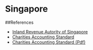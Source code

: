# Singapore

##References

- [Inland Revenue Autority of Singapore](https://www.iras.gov.sg/irashome/Businesses/Self-Employed/Filing-your-taxes/Preparing-Statement-of-Accounts/) 
- [Charities Accounting Standard](http://www.asc.gov.sg/CharitiesAccountingStandards)
- [Charities Accounting Standard (Pdf)](http://www.asc.gov.sg/Portals/0/attachments/Pronouncements/CAS.pdf)

